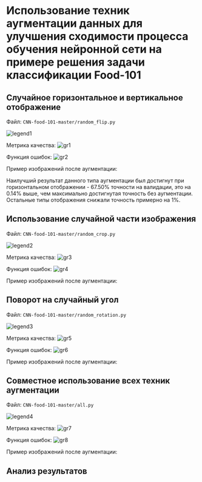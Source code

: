 # Использование техник аугментации данных для улучшения сходимости процесса обучения нейронной сети на примере решения задачи классификации Food-101
## Случайное горизонтальное и вертикальное отображение
Файл: `CNN-food-101-master/random_flip.py`

![legend1](https://github.com/actharsis/lab4/blob/main/legends/random_flip.png)

Метрика качества:
![gr1](https://github.com/actharsis/lab4/blob/main/graphs/random_flip/epoch_categorical_accuracy.svg)

Функция ошибок:
![gr2](https://github.com/actharsis/lab4/blob/main/graphs/random_flip/epoch_loss.svg)

Пример изображений после аугментации:


Наилучший результат данного типа аугментации был достигнут при горизонтальном отображении - 67.50% точности на валидации, это на 0.14% выше, чем максимально достигнутая точность без аугментации. Остальные типы отображения снижали точность примерно на 1%.
## Использование случайной части изображения
Файл: `CNN-food-101-master/random_crop.py`

![legend2](https://github.com/actharsis/lab4/blob/main/legends/random_crop.png)

Метрика качества:
![gr3](https://github.com/actharsis/lab4/blob/main/graphs/random_crop/epoch_categorical_accuracy.svg)

Функция ошибок:
![gr4](https://github.com/actharsis/lab4/blob/main/graphs/random_crop/epoch_loss.svg)

Пример изображений после аугментации:


## Поворот на случайный угол
Файл: `CNN-food-101-master/random_rotation.py`

![legend3]()

Метрика качества:
![gr5]()

Функция ошибок:
![gr6]()

Пример изображений после аугментации:


## Совместное использование всех техник аугментации
Файл: `CNN-food-101-master/all.py`

![legend4]()

Метрика качества:
![gr7]()

Функция ошибок:
![gr8]()

Пример изображений после аугментации:


## Анализ результатов
